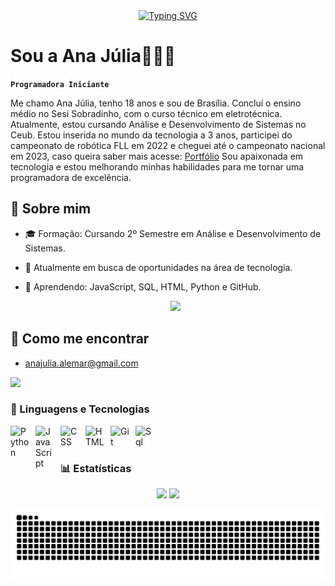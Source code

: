 <div align="center">
  <a href="https://git.io/typing-svg">
    <img src="https://readme-typing-svg.demolab.com?font=Fira+Code&weight=500&size=22&pause=1000&color=FF007F&center=true&vCenter=true&random=false&width=524&lines=%E2%8A%B9+Bem-vindo+ao+meu+perfil!+%E2%8A%B9+" alt="Typing SVG">
  </a>
</div>

# Sou a Ana Júlia👩🏻‍💻 

**`Programadora Iniciante`**

Me chamo Ana Júlia, tenho 18 anos e sou de Brasília. Concluí o ensino médio no Sesi Sobradinho, com o curso técnico em eletrotécnica. Atualmente, estou cursando Análise e Desenvolvimento de Sistemas no Ceub.
Estou inserida no mundo da tecnologia a 3 anos, participei do campeonato de robótica FLL em 2022 e cheguei até o campeonato nacional em 2023, caso queira saber mais acesse: [Portfólio](https://sites.google.com/view/portfoliohubanajulia?usp=sharing)
Sou apaixonada em tecnologia e estou melhorando minhas habilidades para me tornar uma programadora de excelência.

## 🌷 Sobre mim

- 🎓 Formação: Cursando 2º Semestre em Análise e Desenvolvimento de Sistemas.  
- 🔭 Atualmente em busca de oportunidades na área de tecnologia.
- 🌱 Aprendendo: JavaScript, SQL, HTML, Python e GitHub.

  <p align="center">
  <img src="https://github.com/user-attachments/assets/cf939dbc-0915-4a5b-a791-2d406bfeb7e1" />
</p>

## 🤔 Como me encontrar
- [anajulia.alemar@gmail.com](mailto:anajulia.alemar@gmail.com)

<a href="https://www.linkedin.com/in/ynaajooje/" target="_blank"><img src="https://img.shields.io/badge/LinkedIn-0077B5?style=for-the-badge&logo=linkedin&logoColor=white" target="_blank"><a/>

### 🌺 Linguagens e Tecnologias

<img 
    align="left" 
    alt="Python"
    title="Python" 
    width="30px" 
    style="padding-right: 10px;" 
    src="https://cdn.jsdelivr.net/gh/devicons/devicon@latest/icons/python/python-plain.svg"
/>
<img 
    align="left" 
    alt="JavaScript" 
    title="JavaScript"
    width="30px" 
    style="padding-right: 10px;" 
    src="https://cdn.jsdelivr.net/gh/devicons/devicon@latest/icons/javascript/javascript-original.svg" 
/>
<img 
    align="left" 
    alt="CSS" 
    title="CSS"
    width="30px" 
    style="padding-right: 10px;" 
    src="https://cdn.jsdelivr.net/gh/devicons/devicon@latest/icons/css3/css3-original.svg" 
    />
  <img 
    align="left" 
    alt="HTML"
    title="HTML" 
    width="30px" 
    style="padding-right: 10px;" 
    src="https://cdn.jsdelivr.net/gh/devicons/devicon@latest/icons/html5/html5-original.svg" 
/>
<img 
    align="left" 
    alt="Git" 
    title="Git"
    width="30px" 
    style="padding-right: 10px;" 
    src="https://cdn.jsdelivr.net/gh/devicons/devicon@latest/icons/git/git-original.svg" 
/>
<img 
    align="left" 
    alt="Sql" 
    title="Sql"
    width="30px" 
    style="padding-right: 10px;" 
    src="https://cdn.jsdelivr.net/gh/devicons/devicon@latest/icons/azuresqldatabase/azuresqldatabase-original.svg"      
  />

<br/>
<br/>

### 📊 Estatísticas

<p>

<div align="center">
  <img height="180cm" src="https://github-readme-stats.vercel.app/api?username=Ynajooje&show_icons=true&theme=chartreuse-dark"/>
  <img height="180cm" src="https://github-readme-stats.vercel.app/api/top-langs/?username=Ynajooje&layout=compact&langs_count=16&theme=chartreuse-dark"/>
</div>
  
</p>

<picture align="center">
  <source media="(prefers-color-scheme: dark)" srcset="https://raw.githubusercontent.com/ynajooje/ynajooje/output/github-contribution-grid-snake-dark.svg">
  <source media="(prefers-color-scheme: light)" srcset="https://raw.githubusercontent.com/ynajooje/ynajooje/output/github-contribution-grid-snake-dark.svg">
  <img align="center" alt="github contribution grid snake animation" src="https://raw.githubusercontent.com/ynajooje/ynajooje/output/github-contribution-grid-snake.svg">
</picture>



